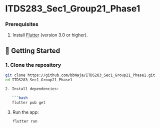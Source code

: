 # ITDS283_Sec1_Group21_Phase1
### Prerequisites

1. Install [Flutter](https://flutter.dev/docs/get-started/install) (version 3.0 or higher).



## 🚀 Getting Started

### 1. Clone the repository
```bash
git clone https://github.com/bbNaja/ITDS283_Sec1_Group21_Phase1.git
cd ITDS283_Sec1_Group21_Phase1

2. Install dependencies:

   ```bash
   flutter pub get
   ```

3. Run the app:

   ```bash
   flutter run
   ```
